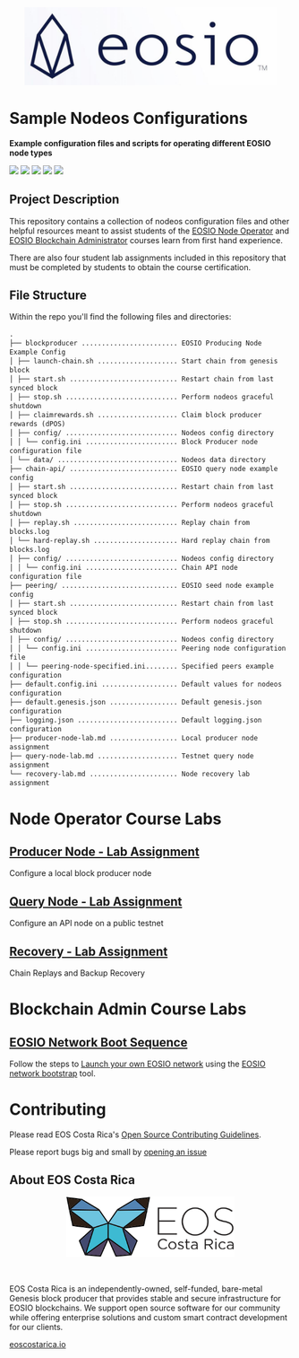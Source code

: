 <p align="center">
   <img src="./eosio-logo.jpeg" width="450">
</p>

# Sample Nodeos Configurations
**Example configuration files and scripts for operating different EOSIO node types**

![](https://img.shields.io/github/license/eoscostarica/sample-nodeos-configs) ![](https://img.shields.io/badge/code%20style-standard-brightgreen.svg) ![](https://img.shields.io/badge/%E2%9C%93-collaborative_etiquette-brightgreen.svg) ![](https://img.shields.io/twitter/follow/eoscostarica.svg?style=social&logo=twitter) ![](https://img.shields.io/github/forks/eoscostarica/sample-nodeos-configs?style=social)

## Project Description

This repository contains a collection of nodeos configuration files and other helpful resources meant to assist students of the [EOSIO Node Operator](https://training.eos.io/courses/eosio-node-operator) and [EOSIO Blockchain Administrator](https://training.eos.io/courses/eosio-blockchain-adminstrator) courses learn from first hand experience.

There are also four student lab assignments included in this repository that must be completed by students to obtain the course certification.

## File Structure

Within the repo you'll find the following files and directories:

```
. 
├── blockproducer ........................ EOSIO Producing Node Example Config
│ ├── launch-chain.sh .................... Start chain from genesis block 
│ ├── start.sh ........................... Restart chain from last synced block
│ ├── stop.sh ............................ Perform nodeos graceful shutdown
│ ├── claimrewards.sh .................... Claim block producer rewards (dPOS)
│ ├── config/ ............................ Nodeos config directory
│ │ └── config.ini ....................... Block Producer node configuration file
│ └── data/ .............................. Nodeos data directory
├── chain-api/ ........................... EOSIO query node example config
│ ├── start.sh ........................... Restart chain from last synced block
│ ├── stop.sh ............................ Perform nodeos graceful shutdown
│ ├── replay.sh .......................... Replay chain from blocks.log
│ └── hard-replay.sh ..................... Hard replay chain from blocks.log
│ ├── config/ ............................ Nodeos config directory
│ │ └── config.ini ....................... Chain API node configuration file
├── peering/ ............................. EOSIO seed node example config
│ ├── start.sh ........................... Restart chain from last synced block
│ ├── stop.sh ............................ Perform nodeos graceful shutdown
│ ├── config/ ............................ Nodeos config directory
│ │ └── config.ini ....................... Peering node configuration file 
│ │ └── peering-node-specified.ini........ Specified peers example configuration
├── default.config.ini ................... Default values for nodeos configuration  
├── default.genesis.json ................. Default genesis.json configuration 
├── logging.json ......................... Default logging.json configuration 
├── producer-node-lab.md ................. Local producer node assignment
├── query-node-lab.md .................... Testnet query node assignment
└── recovery-lab.md ...................... Node recovery lab assignment
```

# Node Operator Course Labs 

## [Producer Node - Lab Assignment](https://github.com/eoscostarica/sample-nodeos-configs/blob/main/producer-node-lab.md)
Configure a local block producer node

## [Query Node - Lab Assignment](https://github.com/eoscostarica/sample-nodeos-configs/blob/main/query-node-lab.md)
Configure an API node on a public testnet

## [Recovery - Lab Assignment](https://github.com/eoscostarica/sample-nodeos-configs/blob/main/recovery-lab.md)
Chain Replays and Backup Recovery 

# Blockchain Admin Course Labs

## [EOSIO Network Boot Sequence](https://github.com/eoscostarica/sample-nodeos-configs/blob/main/network-boot-lab.md)

Follow the steps to [Launch your own EOSIO network](https://guide.eoscostarica.io/docs/tutorials/private-network-installation) using the [EOSIO network bootstrap](https://github.com/eoscostarica/eosio-network-bootstrap) tool.

# Contributing

Please read EOS Costa Rica's [Open Source Contributing Guidelines](https://developers.eoscostarica.io/docs/open-source-guidelines).

Please report bugs big and small by [opening an issue](https://github.com/eoscostarica/sample-nodeos-configs/issues/new/choose)

## About EOS Costa Rica

<p align="center">
	<a href="https://eoscostarica.io">
		<img src="https://github.com/eoscostarica/eos-rate/raw/master/docs/eoscostarica-logo-black.png" width="300">
	</a>
</p>
<br/>

EOS Costa Rica is an independently-owned, self-funded, bare-metal Genesis block producer that provides stable and secure infrastructure for EOSIO blockchains. We support open source software for our community while offering enterprise solutions and custom smart contract development for our clients.

[eoscostarica.io](https://eoscostarica.io)
